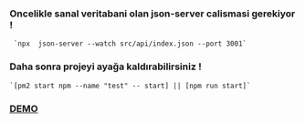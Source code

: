 ### Oncelikle sanal veritabani olan json-server calismasi gerekiyor !
     `npx  json-server --watch src/api/index.json --port 3001`
     
### Daha sonra projeyi ayağa kaldırabilirsiniz !
    `[pm2 start npm --name "test" -- start] || [npm run start]`
  

### [DEMO](https://fuji-3-776.netlify.app/)
